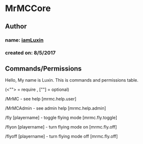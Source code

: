 # MrMCCore

## Author
### **name:** [__iamLuxin__](https://www.youtube.com/channel/UCavuutWkfsDr4x8PHHOadxA)
### **created on:** 8/5/2017

## Commands/Permissions
Hello, My name is Luxin. This is commands and permissions table.

(<""> = require , [""] = optional)

/MrMC - see help [mrmc.help.user]

/MrMCAdmin - see admin help [mrmc.help.admin]

/fly [playername] - toggle flying mode [mrmc.fly.toggle]

/flyon [playername] - turn flying mode on [mrmc.fly.off]

/flyoff [playername] - turn flying mode off [mrmc.fly.off]
